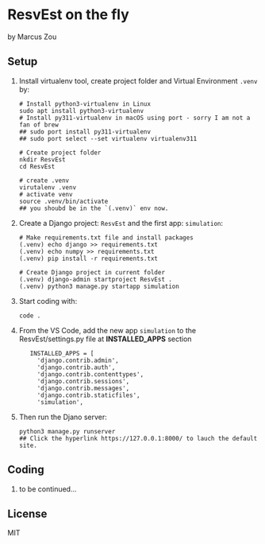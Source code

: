 # ResvEst on the fly

by Marcus Zou

## Setup 
1. Install virtualenv tool, create project folder and Virtual Environment `.venv` by:
    ```shell
    # Install python3-virtualenv in Linux
    sudo apt install python3-virtualenv
    # Install py311-virtualenv in macOS using port - sorry I am not a fan of brew
    ## sudo port install py311-virtualenv
    ## sudo port select --set virtualenv virtualenv311

    # Create project folder
    nkdir ResvEst
    cd ResvEst
    
    # create .venv
    virutalenv .venv
    # activate venv
    source .venv/bin/activate
    ## you shoubd be in the `(.venv)` env now.
    ```
2. Create a Django project: `ResvEst` and the first app: `simulation`:
    ```shell
    # Make requirements.txt file and install packages
    (.venv) echo django >> requirements.txt
    (.venv) echo numpy >> requirements.txt
    (.venv) pip install -r requirements.txt

    # Create Django project in current folder
    (.venv) django-admin startproject ResvEst .
    (.venv) python3 manage.py startapp simulation
    ```
3. Start coding with:
    ```shell
    code .
    ```
4. From the VS Code, add the new app `simulation` to the ResvEst/settings.py file at __INSTALLED_APPS__ section
   ```
      INSTALLED_APPS = [
        'django.contrib.admin',
        'django.contrib.auth',
        'django.contrib.contenttypes',
        'django.contrib.sessions',
        'django.contrib.messages',
        'django.contrib.staticfiles',
        'simulation',
    ```
6. Then run the Djano server:
   ```shell
   python3 manage.py runserver
   ## Click the hyperlink https://127.0.0.1:8000/ to lauch the default site.
   ```

## Coding
1. to be continued...

## License
MIT
